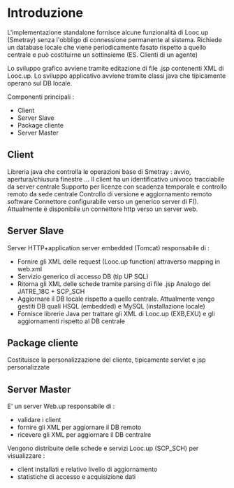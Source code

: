 # Introduzione

L'implementazione standalone fornisce alcune funzionalità di Looc.up (Smetray)
senza l'obbligo di connessione permanente al sistema.
Richiede un database locale che viene periodicamente fasato rispetto a quello centrale
e può costituirne un sottinsieme (ES. Clienti di un agente)

Lo sviluppo grafico avviene tramite editazione di file .jsp contenenti XML di Looc.up.
Lo sviluppo applicativo avviene tramite classi java che tipicamente operano sul DB locale.

Componenti principali : 
-  Client
-  Server Slave
-  Package cliente
-  Server Master


## Client

Libreria java che controlla le operazioni base di Smetray :  avvio, apertura/chiusura finestre ...
Il client ha un identificativo univoco tracciabile da server centrale
Supporto per licenze con scadenza temporale e controllo remoto da sede centrale
Controllo di versione e aggiornamento remoto software
Connettore configurabile verso un generico server di F().
Attualmente è disponibile un connettore http verso un server web.


## Server Slave

Server HTTP+application server embedded (Tomcat) responsabile di : 
- Fornire gli XML delle request (Looc.up function) attraverso mapping in web.xml
- Servizio generico di accesso DB (tip UP SQL)
- Ritorna gli XML delle schede tramite parsing di file .jsp
  Analogo del JATRE_18C + SCP_SCH
- Aggiornare il DB locale rispetto a quello centrale.
  Attualmente vengo gestiti DB quali HSQL (embedded) e MySQL (installazione locale)
- Fornisce librerie Java per trattare gli XML di Looc.up (EXB,EXU) e gli aggiornamenti
  rispetto al DB centrale

## Package cliente

Costituisce la personalizzazione del cliente, tipicamente servlet e jsp personalizzate

## Server Master

E' un server Web.up responsabile di : 
- validare i client
- fornire gli XML per aggiornare il DB remoto
- ricevere gli XML per aggiornare il DB centralre

Vengono distribuite delle schede e servizi Looc.up (SCP_SCH) per visualizzare : 
- client installati e relativo livello di aggiornamento
- statistiche di accesso e acquisizione dati

